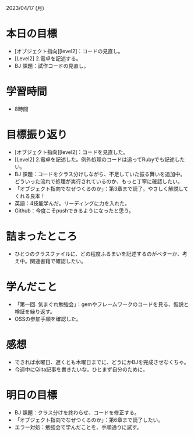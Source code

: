 2023/04/17 (月)

# 本日の目標

- [オブジェクト指向][level2]：コードの見直し。
- [Level2] 2.電卓を記述する。
- BJ 課題：試作コードの見直し。

# 学習時間

- 8時間

# 目標振り返り

- [オブジェクト指向][level2]：コードを見直した。
- [Level2] 2.電卓を記述した。例外処理のコードは追ってRubyでも記述したい。
- BJ 課題：コードをクラス分けしながら、不足していた振る舞いを追加中。どういった流れで処理が実行されているのか、もっと丁寧に確認したい。
- 「オブジェクト指向でなぜつくるのか」：第3章まで読了。やさしく解説してくれる良本！
- 英語：4技能学んだ。リーディングに力を入れた。
- Github：今度こそpushできるようになったと思う。

# 詰まったところ

- ひとつのクラスファイルに、どの程度ふるまいを記述するのがベターか、考え中。関連書籍で確認したい。
# 学んだこと

- 「第一回. 気まぐれ勉強会」：gemやフレームワークのコードを見る、仮説と検証を繰り返す。
- OSSの参加手順を確認した。

# 感想

- できれば水曜日、遅くとも木曜日までに、どうにかBJを完成させなくちゃ。
- 今週中にQiita記事を書きたいな。ひとまず自分のために。

# 明日の目標

- BJ 課題：クラス分けを終わらせ、コードを修正する。
- 「オブジェクト指向でなぜつくるのか」：第6章まで読了したい。
- エラー対処：勉強会で学んだことを、手順通りに試す。
